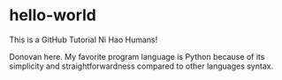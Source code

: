 # hello-world
This is a GitHub Tutorial
Ni Hao Humans!

Donovan here. My favorite program language is Python because of its simplicity and straightforwardness compared to other languages syntax.
